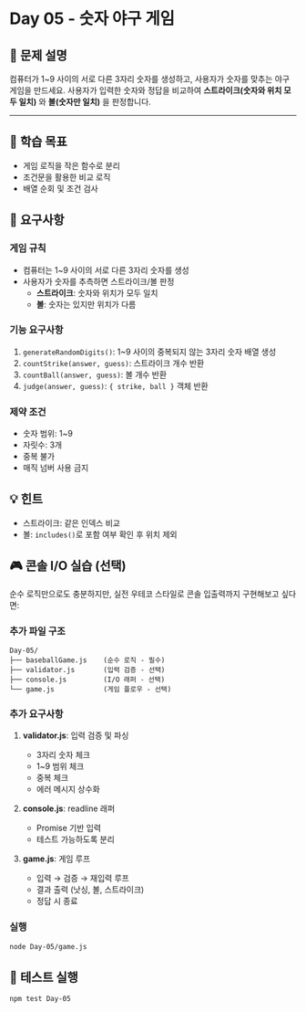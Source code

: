 # Day 05 - 숫자 야구 게임

## 📌 문제 설명

컴퓨터가 1~9 사이의 서로 다른 3자리 숫자를 생성하고, 사용자가 숫자를 맞추는 야구 게임을 만드세요.
사용자가 입력한 숫자와 정답을 비교하여 **스트라이크(숫자와 위치 모두 일치)** 와 **볼(숫자만 일치)** 을 판정합니다.

---

## 🎯 학습 목표
- 게임 로직을 작은 함수로 분리
- 조건문을 활용한 비교 로직
- 배열 순회 및 조건 검사

## 📝 요구사항

### 게임 규칙
- 컴퓨터는 1~9 사이의 서로 다른 3자리 숫자를 생성
- 사용자가 숫자를 추측하면 스트라이크/볼 판정
  - **스트라이크**: 숫자와 위치가 모두 일치
  - **볼**: 숫자는 있지만 위치가 다름

### 기능 요구사항
1. `generateRandomDigits()`: 1~9 사이의 중복되지 않는 3자리 숫자 배열 생성
2. `countStrike(answer, guess)`: 스트라이크 개수 반환
3. `countBall(answer, guess)`: 볼 개수 반환
4. `judge(answer, guess)`: `{ strike, ball }` 객체 반환

### 제약 조건
- 숫자 범위: 1~9
- 자릿수: 3개
- 중복 불가
- 매직 넘버 사용 금지

## 💡 힌트
- 스트라이크: 같은 인덱스 비교
- 볼: `includes()`로 포함 여부 확인 후 위치 제외

## 🎮 콘솔 I/O 실습 (선택)

순수 로직만으로도 충분하지만, 실전 우테코 스타일로 콘솔 입출력까지 구현해보고 싶다면:

### 추가 파일 구조
```
Day-05/
├── baseballGame.js    (순수 로직 - 필수)
├── validator.js       (입력 검증 - 선택)
├── console.js         (I/O 래퍼 - 선택)
└── game.js            (게임 플로우 - 선택)
```

### 추가 요구사항
1. **validator.js**: 입력 검증 및 파싱
   - 3자리 숫자 체크
   - 1~9 범위 체크
   - 중복 체크
   - 에러 메시지 상수화

2. **console.js**: readline 래퍼
   - Promise 기반 입력
   - 테스트 가능하도록 분리

3. **game.js**: 게임 루프
   - 입력 → 검증 → 재입력 루프
   - 결과 출력 (낫싱, 볼, 스트라이크)
   - 정답 시 종료

### 실행
```bash
node Day-05/game.js
```

## 🧪 테스트 실행
```bash
npm test Day-05
```